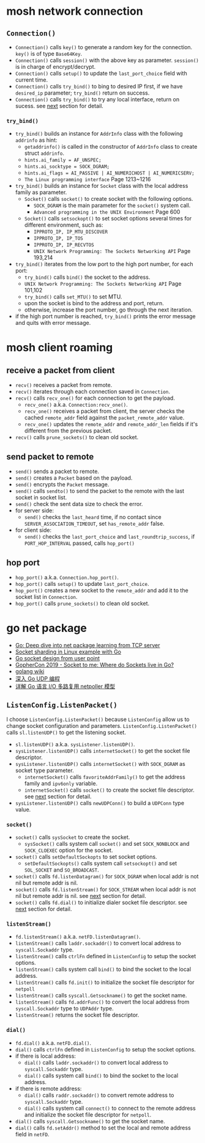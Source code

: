 # mosh network connection

## `Connection()`

- `Connection()` calls `key()` to generate a random key for the connection. `key()` is of type `Base64Key`.
- `Connection()` calls `session()` with the above key as parameter. `session()` is in charge of encrypt/decrypt.
- `Connection()` calls `setup()` to update the `last_port_choice` field with current time.
- `Connection()` calls `try_bind()` to bing to desired IP first, if we have `desired_ip` parameter; `try_bind()` return on success.
- `Connection()` calls `try_bind()` to try any local interface, return on sucess. see [next](#try_bind) section for detail.

### `try_bind()`

- `try_bind()` builds an instance for `AddrInfo` class with the following `addrinfo` as hint:
  - `getaddrinfo()` is called in the constructor of `AddrInfo` class to create struct `addrinfo`.
  - `hints.ai_family = AF_UNSPEC;`
  - `hints.ai_socktype = SOCK_DGRAM;`
  - `hints.ai_flags = AI_PASSIVE | AI_NUMERICHOST | AI_NUMERICSERV;`
  - `The Linux programming interface` Page 1213~1216
- `try_bind()` builds an instance for `Socket` class with the local address family as parameter.
  - `Socket()` calls `socket()` to create socket with the following options.
    - `SOCK_DGRAM` is the main parameter for the `socket()` system call.
    - `Advanced programming in the UNIX Environment` Page 600
  - `Socket()` calls `setsockopt()` to set socket options several times for different environment, such as:
    - `IPPROTO_IP, IP_MTU_DISCOVER`
    - `IPPROTO_IP, IP_TOS`
    - `IPPROTO_IP, IP_RECVTOS`
    - `UNIX Network Programming: The Sockets Networking API` Page 193,214
- `try_bind()` iterates from the low port to the high port number, for each port:
  - `try_bind()` calls `bind()` the socket to the address.
  - `UNIX Network Programming: The Sockets Networking API` Page 101,102
  - `try_bind()` calls `set_MTU()` to set MTU.
  - upon the socket is bind to the address and port, return.
  - otherwise, increase the port number, go through the next iteration.
- if the high port number is reached, `try_bind()` prints the error message and quits with error message.

# mosh client roaming

## receive a packet from client

- `recv()` receives a packet from remote.
- `recv()` iterates through each connection saved in `Connection`.
- `recv()` calls `recv_one()` for each connection to get the payload.
  - `recv_one()` a.k.a. `Connection:recv_one()`.
  - `recv_one()` receives a packet from client, the server checks the cached `remote_addr` field against the `packet_remote_addr` value.
  - `recv_one()` updates the `remote_addr` and `remote_addr_len` fields if it's different from the previous packet.
- `recv()` calls `prune_sockets()` to clean old socket.

## send packet to remote

- `send()` sends a packet to remote.
- `send()` creates a `Packet` based on the payload.
- `send()` encrypts the `Packet` message.
- `send()` calls `sendto()` to send the packet to the remote with the last socket in socket list.
- `send()` check the sent data size to check the error.
- for server side:
  - `send()` checks the `last_heard` time, if no contact since `SERVER_ASSOCIATION_TIMEOUT`, set `has_remote_addr` false.
- for client side:
  - `send()` checks the `last_port_choice` and `last_roundtrip_success`, if `PORT_HOP_INTERVAL` passed, calls `hop_port()`

## hop port

- `hop_port()` a.k.a. `Connection.hop_port()`.
- `hop_port()` calls `setup()` to update `last_port_choice`.
- `hop_port()` creates a new socket to the `remote_addr` and add it to the socket list in `Connection`.
- `hop_port()` calls `prune_sockets()` to clean old socket.

# go net package

- [Go: Deep dive into net package learning from TCP server](https://dev.to/hgsgtk/how-go-handles-network-and-system-calls-when-tcp-server-1nbd)
- [Socket sharding in Linux example with Go](https://dev.to/douglasmakey/socket-sharding-in-linux-example-with-go-4mi7)
- [Go socket design from user point](https://tonybai.com/2015/11/17/tcp-programming-in-golang/)
- [GopherCon 2019 - Socket to me: Where do Sockets live in Go?](https://about.sourcegraph.com/blog/go/gophercon-2019-socket-to-me-where-do-sockets-live-in-go)
- [golang wiki](https://github.com/golang/go/wiki/Articles)
- [深入 Go UDP 编程](https://colobu.com/2016/10/19/Go-UDP-Programming/#Read%E5%92%8CWrite%E6%96%B9%E6%B3%95%E9%9B%86%E7%9A%84%E6%AF%94%E8%BE%83)
- [详解 Go 语言 I/O 多路复用 netpoller 模型](https://www.luozhiyun.com/archives/439)

## `ListenConfig.ListenPacket()`

I choose `ListenConfig.ListenPacket()` because `ListenConfig` allow us to change socket configuration and parameters. `ListenConfig.ListenPacket()` calls `sl.listenUDP()` to get the listening socket.

- `sl.listenUDP()` a.k.a. `sysListener.listenUDP()`.
- `sysListener.listenUDP()` calls `internetSocket()` to get the socket file descriptor.
- `sysListener.listenUDP()` calls `internetSocket()` with `SOCK_DGRAM` as socket type parameter.
  - `internetSocket()` calls `favoriteAddrFamily()` to get the address family and `ipv6only` variable.
  - `internetSocket()` calls `socket()` to create the socket file descriptor. see [next](#socket) section for detail.
- `sysListener.listenUDP()` calls `newUDPConn()` to build a `UDPConn` type value.

### `socket()`

- `socket()` calls `sysSocket` to create the socket.
  - `sysSocket()` calls system call `socket()` and set `SOCK_NONBLOCK` and `SOCK_CLOEXEC` option for the socket.
- `socket()` calls `setDefaultSockopts` to set socket options.
  - `setDefaultSockopts()` calls system call `setsockopt()` and set `SOL_SOCKET` and `SO_BROADCAST`.
- `socket()` calls `fd.listenDatagram()` for `SOCK_DGRAM` when local addr is not nil but remote addr is nil.
- `socket()` calls `fd.listenStream()` for `SOCK_STREAM` when local addr is not nil but remote addr is nil. see [next](#listenstream) section for detail.
- `socket()` calls `fd.dial()` to initialize dialer socket file descriptor. see [next](#dial) section for detail.

### `listenStream()`

- `fd.listenStream()` a.k.a. `netFD.listenDatagram()`.
- `listenStream()` calls `laddr.sockaddr()` to convert local address to `syscall.Sockaddr` type.
- `listenStream()` calls `ctrlFn` defined in `ListenConfig` to setup the socket options.
- `listenStream()` calls system call `bind()` to bind the socket to the local address.
- `listenStream()` calls `fd.init()` to initialize the socket file descriptor for `netpoll`
- `listenStream()` calls `syscall.Getsockname()` to get the socket name.
- `listenStream()` calls `fd.addrFunc()` to convert the local address from `syscall.Sockaddr` type to `UDPAddr` type.
- `listenStream()` returns the socket file descriptor.

### `dial()`

- `fd.dial()` a.k.a. `netFD.dial()`.
- `dial()` calls `ctrlFn` defined in `ListenConfig` to setup the socket options.
- if there is local address:
  - `dial()` calls `laddr.sockaddr()` to convert local address to `syscall.Sockaddr` type.
  - `dial()` calls system call `bind()` to bind the socket to the local address.
- if there is remote address:
  - `dial()` calls `raddr.sockaddr()` to convert remote address to `syscall.Sockaddr` type.
  - `dial()` calls system call `connect()` to connect to the remote address and initialize the socket file descriptor for `netpoll`.
- `dial()` calls `syscall.Getsockname()` to get the socket name.
- `dial()` calls `fd.setAddr()` method to set the local and remote address field in `netFD`.
